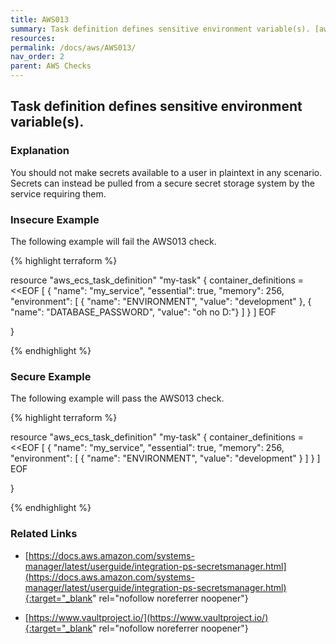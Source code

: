 ```yaml
---
title: AWS013
summary: Task definition defines sensitive environment variable(s). [aws_ecs_task_definition] 
resources: 
permalink: /docs/aws/AWS013/
nav_order: 2
parent: AWS Checks
---
```


## Task definition defines sensitive environment variable(s).

### Explanation


You should not make secrets available to a user in plaintext in any scenario. Secrets can instead be pulled from a secure secret storage system by the service requiring them.  



### Insecure Example

The following example will fail the AWS013 check.

{% highlight terraform %}

resource "aws_ecs_task_definition" "my-task" {
  container_definitions = <<EOF
[
  {
    "name": "my_service",
    "essential": true,
    "memory": 256,
    "environment": [
      { "name": "ENVIRONMENT", "value": "development" },
      { "name": "DATABASE_PASSWORD", "value": "oh no D:"}
    ]
  }
]
EOF

}

{% endhighlight %}



### Secure Example

The following example will pass the AWS013 check.

{% highlight terraform %}

resource "aws_ecs_task_definition" "my-task" {
  container_definitions = <<EOF
[
  {
    "name": "my_service",
    "essential": true,
    "memory": 256,
    "environment": [
      { "name": "ENVIRONMENT", "value": "development" }
    ]
  }
]
EOF

}

{% endhighlight %}


### Related Links


- [https://docs.aws.amazon.com/systems-manager/latest/userguide/integration-ps-secretsmanager.html](https://docs.aws.amazon.com/systems-manager/latest/userguide/integration-ps-secretsmanager.html){:target="_blank" rel="nofollow noreferrer noopener"}

- [https://www.vaultproject.io/](https://www.vaultproject.io/){:target="_blank" rel="nofollow noreferrer noopener"}

